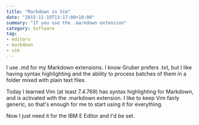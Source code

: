 ```yaml
---
title: "Markdown in Vim"
date: "2015-11-19T13:17:00+10:00"
summary: "If you use the .markdown extension"
category: Software
tag:
- editors
- markdown
- vim
---
```

I use .md for my Markdown extensions. I know Gruber prefers .txt, but I like having syntax highlighting and the ability to process batches of them in a folder mixed with plain text files.

Today I learned Vim (at least 7.4.769) has syntax highlighting for Markdown, and is activated with the .markdown extension. I like to keep Vim fairly generic, so that's enough for me to start using it for everything.

Now I just need it for the IBM E Editor and I'd be set.

